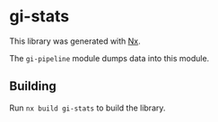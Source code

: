 # gi-stats

This library was generated with [Nx](https://nx.dev).

The `gi-pipeline` module dumps data into this module.

## Building

Run `nx build gi-stats` to build the library.
